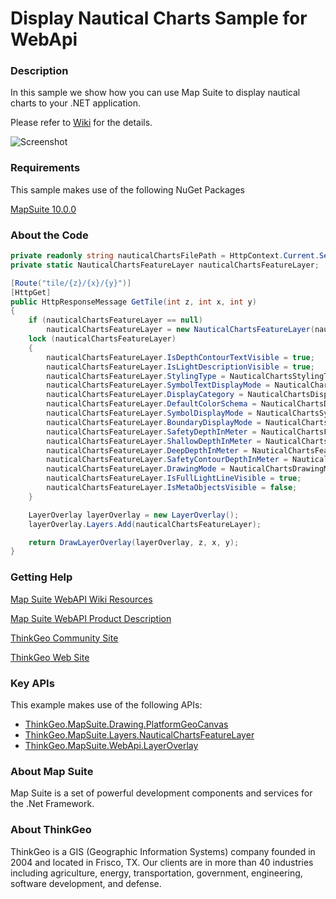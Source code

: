 # Display Nautical Charts Sample for WebApi


### Description

In this sample we show how you can use Map Suite to display nautical charts to your .NET application.

Please refer to [Wiki](http://wiki.thinkgeo.com/wiki/map_suite_web_for_webapi) for the details.

![Screenshot](https://github.com/ThinkGeo/DisplayNauticalChartsSample-ForWebApi/blob/master/Screenshot.png)

### Requirements
This sample makes use of the following NuGet Packages

[MapSuite 10.0.0](https://www.nuget.org/packages?q=ThinkGeo)

### About the Code
```csharp
private readonly string nauticalChartsFilePath = HttpContext.Current.Server.MapPath("~/App_Data/US4IL10M.000");
private static NauticalChartsFeatureLayer nauticalChartsFeatureLayer;

[Route("tile/{z}/{x}/{y}")]
[HttpGet]
public HttpResponseMessage GetTile(int z, int x, int y)
{
    if (nauticalChartsFeatureLayer == null)
        nauticalChartsFeatureLayer = new NauticalChartsFeatureLayer(nauticalChartsFilePath);
    lock (nauticalChartsFeatureLayer)
    {
        nauticalChartsFeatureLayer.IsDepthContourTextVisible = true;
        nauticalChartsFeatureLayer.IsLightDescriptionVisible = true;
        nauticalChartsFeatureLayer.StylingType = NauticalChartsStylingType.EmbeddedStyling;
        nauticalChartsFeatureLayer.SymbolTextDisplayMode = NauticalChartsSymbolTextDisplayMode.None;
        nauticalChartsFeatureLayer.DisplayCategory = NauticalChartsDisplayCategory.All;
        nauticalChartsFeatureLayer.DefaultColorSchema = NauticalChartsDefaultColorSchema.DayBright;
        nauticalChartsFeatureLayer.SymbolDisplayMode = NauticalChartsSymbolDisplayMode.Simplified;
        nauticalChartsFeatureLayer.BoundaryDisplayMode = NauticalChartsBoundaryDisplayMode.Plain;
        nauticalChartsFeatureLayer.SafetyDepthInMeter = NauticalChartsFeatureLayer.ConvertDistanceToMeters(28, NauticalChartsDepthUnit.Meter);
        nauticalChartsFeatureLayer.ShallowDepthInMeter = NauticalChartsFeatureLayer.ConvertDistanceToMeters(3, NauticalChartsDepthUnit.Meter);
        nauticalChartsFeatureLayer.DeepDepthInMeter = NauticalChartsFeatureLayer.ConvertDistanceToMeters(10, NauticalChartsDepthUnit.Meter);
        nauticalChartsFeatureLayer.SafetyContourDepthInMeter = NauticalChartsFeatureLayer.ConvertDistanceToMeters(10, NauticalChartsDepthUnit.Meter);
        nauticalChartsFeatureLayer.DrawingMode = NauticalChartsDrawingMode.Optimized;
        nauticalChartsFeatureLayer.IsFullLightLineVisible = true;
        nauticalChartsFeatureLayer.IsMetaObjectsVisible = false;
    }

    LayerOverlay layerOverlay = new LayerOverlay();
    layerOverlay.Layers.Add(nauticalChartsFeatureLayer);

    return DrawLayerOverlay(layerOverlay, z, x, y);
}
```

### Getting Help

[Map Suite WebAPI Wiki Resources](http://wiki.thinkgeo.com/wiki/map_suite_web_for_webapi)

[Map Suite WebAPI Product Description](https://thinkgeo.com/ui-controls#web-platforms)

[ThinkGeo Community Site](http://community.thinkgeo.com/)

[ThinkGeo Web Site](http://www.thinkgeo.com)

### Key APIs
This example makes use of the following APIs:

- [ThinkGeo.MapSuite.Drawing.PlatformGeoCanvas](http://wiki.thinkgeo.com/wiki/api/thinkgeo.mapsuite.drawing.PlatformGeoCanvas)
- [ThinkGeo.MapSuite.Layers.NauticalChartsFeatureLayer](http://wiki.thinkgeo.com/wiki/api/thinkgeo.mapsuite.layers.printerlayer)
- [ThinkGeo.MapSuite.WebApi.LayerOverlay](http://wiki.thinkgeo.com/wiki/api/thinkgeo.mapsuite.webapi.layeroverlay)

### About Map Suite
Map Suite is a set of powerful development components and services for the .Net Framework.

### About ThinkGeo
ThinkGeo is a GIS (Geographic Information Systems) company founded in 2004 and located in Frisco, TX. Our clients are in more than 40 industries including agriculture, energy, transportation, government, engineering, software development, and defense.

